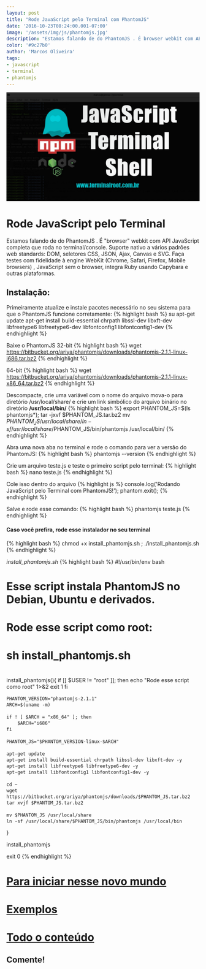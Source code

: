 ```yaml
---
layout: post
title: "Rode JavaScript pelo Terminal com PhantomJS"
date: '2016-10-23T08:24:00.001-07:00'
image: '/assets/img/js/phantomjs.jpg'
description: "Estamos falando de do PhantomJS . É browser webkit com API JavaScript completa que roda no terminal-console."
color: '#9c27b0'
author: 'Marcos Oliveira'
tags:
- javascript
- terminal
- phantomjs
---
```



<script>window.location = "http://terminalroot.com.br/2018/01/rodando-javascript-via-terminal-e-shell-via-js.html";</script>


![Terminal Linux PhantomJS](/assets/img/js/phantomjs.jpg)

# Rode JavaScript pelo Terminal

Estamos falando de do PhantomJS . É "browser" webkit com API JavaScript completa que roda no terminal/console. Suporte nativo a vários padrões web standards: DOM, seletores CSS, JSON, Ajax, Canvas e SVG. Faça testes com fidelidade à engine WebKit (Chrome, Safari, Firefox, Mobile browsers) , JavaScript sem o browser, integra Ruby usando Capybara e outras plataformas.

## Instalação:

Primeiramente atualize e instale pacotes necessário no seu sistema para que o PhantomJS funcione corretamente:
{% highlight bash %}
su
apt-get update
apt-get install build-essential chrpath libssl-dev libxft-dev libfreetype6 libfreetype6-dev libfontconfig1 libfontconfig1-dev
{% endhighlight %}

Baixe o PhantomJS
32-bit
{% highlight bash %}
wget https://bitbucket.org/ariya/phantomjs/downloads/phantomjs-2.1.1-linux-i686.tar.bz2
{% endhighlight %}

64-bit
{% highlight bash %}
wget https://bitbucket.org/ariya/phantomjs/downloads/phantomjs-2.1.1-linux-x86_64.tar.bz2
{% endhighlight %}

Descompacte, crie uma variável com o nome do arquivo mova-o para diretório /usr/local/share/ e crie um link simbólico do arquivo binário no diretório __/usr/local/bin/__
{% highlight bash %}
export PHANTOM_JS=$(ls phantomjs*);
tar -jxvf $PHANTOM_JS.tar.bz2
mv $PHANTOM_JS /usr/local/share/
ln -sf /usr/local/share/$PHANTOM_JS/bin/phantomjs /usr/local/bin/
{% endhighlight %}

Abra uma nova aba no terminal e rode o comando para ver a versão do PhantomJS:
{% highlight bash %}
phantomjs --version
{% endhighlight %}

Crie um arquivo teste.js e teste o primeiro script pelo terminal:
{% highlight bash %}
nano teste.js
{% endhighlight %}

Cole isso dentro do arquivo
{% highlight js %}
console.log('Rodando JavaScript pelo Terminal com PhantomJS!');
phantom.exit();
{% endhighlight %}

Salve e rode esse comando:
{% highlight bash %}
phantomjs teste.js
{% endhighlight %}

#### Caso você prefira, rode esse instalador no seu terminal
{% highlight bash %}
chmod +x install_phantomjs.sh ; ./install_phantomjs.sh
{% endhighlight %}

*install_phantomjs.sh*
{% highlight bash %}
#!/usr/bin/env bash
# Esse script instala PhantomJS no Debian, Ubuntu e derivados.
#
# Rode esse script como root:
# sh install_phantomjs.sh
#

install_phantomjs(){
	if [[ $USER != "root" ]]; then
		echo "Rode esse script como root" 1>&2
		exit 1
	fi

	PHANTOM_VERSION="phantomjs-2.1.1"
	ARCH=$(uname -m)

	if ! [ $ARCH = "x86_64" ]; then
		$ARCH="i686"
	fi

	PHANTOM_JS="$PHANTOM_VERSION-linux-$ARCH"

	apt-get update
	apt-get install build-essential chrpath libssl-dev libxft-dev -y
	apt-get install libfreetype6 libfreetype6-dev -y
	apt-get install libfontconfig1 libfontconfig1-dev -y

	cd ~
	wget https://bitbucket.org/ariya/phantomjs/downloads/$PHANTOM_JS.tar.bz2
	tar xvjf $PHANTOM_JS.tar.bz2

	mv $PHANTOM_JS /usr/local/share
	ln -sf /usr/local/share/$PHANTOM_JS/bin/phantomjs /usr/local/bin
}

install_phantomjs

exit 0
{% endhighlight %}

# [Para iniciar nesse novo mundo](http://phantomjs.org/quick-start.html)

# [Exemplos](http://phantomjs.org/examples/index.html)

# [Todo o conteúdo](http://phantomjs.org/)

<div style="width: 800px; margin: auto;">

<script src="https://gist.github.com/terminalrootsh/5913cb4effc74753a190ddfefc3ee04b.js"></script>

</div>

## Comente!

<script async src="https://pagead2.googlesyndication.com/pagead/js/adsbygoogle.js"></script>

<!-- Informat -->
<ins class="adsbygoogle"
 style="display:block"
 data-ad-client="ca-pub-2838251107855362"
 data-ad-slot="2327980059"
 data-ad-format="auto"
 data-full-width-responsive="true"></ins>

<script>
(adsbygoogle = window.adsbygoogle || []).push({});
</script>

